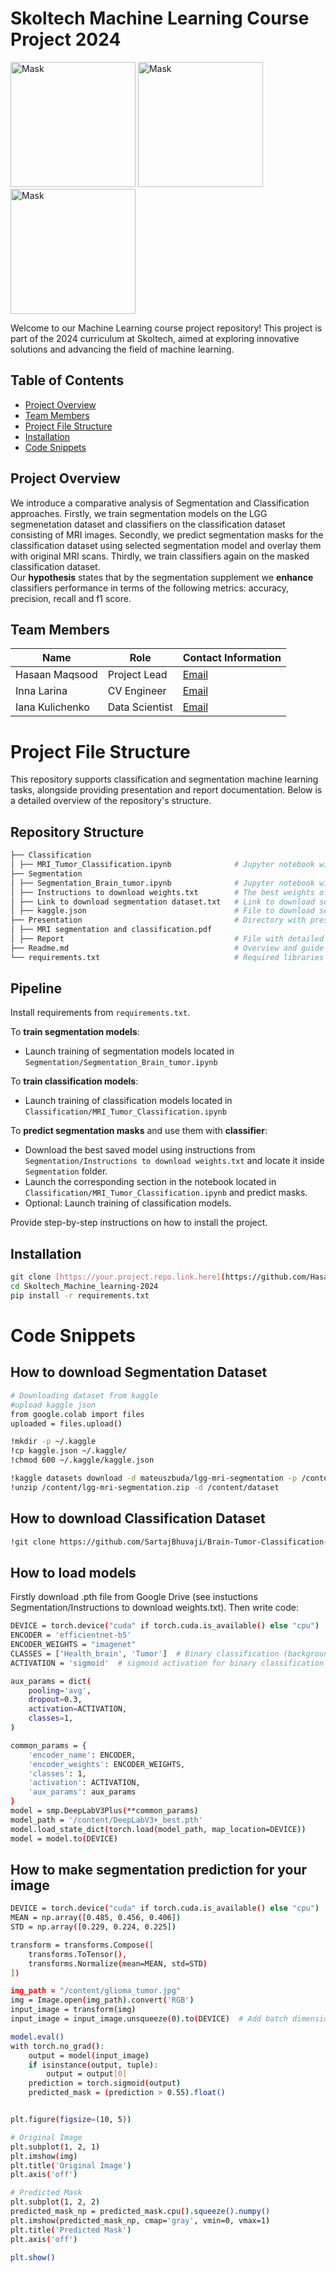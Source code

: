 # Skoltech Machine Learning Course Project 2024
<p float="center">
  <img src="https://github.com/Hasaanmaqsood/Skoltech_Machine_learning-2024/assets/75485789/e6444cab-969b-482f-853d-e04510717cfe" height="200" alt="Mask">
  <img src="https://github.com/Hasaanmaqsood/Skoltech_Machine_learning-2024/assets/68153923/e03cfa66-e8db-4ddd-93b7-02b3a215e946" height="200" alt="Mask">
  <img src="https://github.com/Hasaanmaqsood/Skoltech_Machine_learning-2024/assets/68153923/2577bfdb-048f-4076-b72e-7a496b0a775d" height="200" alt="Mask">
</p>

Welcome to our Machine Learning course project repository! This project is part of the 2024 curriculum at Skoltech, aimed at exploring innovative solutions and advancing the field of machine learning.

## Table of Contents

- [Project Overview](#project-overview)
- [Team Members](#team-members)
- [Project File Structure](#project-file-structure)
- [Installation](#installation)
- [Code Snippets](#code-snippets)

## Project Overview

We introduce a comparative analysis of Segmentation and Classification approaches. Firstly, we train segmentation models on the LGG segmenetation dataset and classifiers on the classification dataset consisting of MRI images. Secondly, we predict segmentation masks for the classification dataset using selected segmentation model and overlay them with original MRI scans. Thirdly, we train classifiers again on the masked classification dataset. \
Our **hypothesis** states that by the segmentation supplement we **enhance** classifiers performance in terms of the following metrics: accuracy, precision, recall and f1 score.

## Team Members

| Name              | Role                | Contact Information |
|-------------------|---------------------|---------------------|
| Hasaan Maqsood    | Project Lead        | [Email](Hasaan.Maqsood@skoltech.ru) |
| Inna Larina       | CV Engineer         | [Email](inna.larina@skoltech.ru) |
| Iana Kulichenko   | Data Scientist      | [Email](Iana.Kulichenko@skoltech.ru) |


# Project File Structure

This repository supports classification and segmentation machine learning tasks, alongside providing presentation and report documentation. Below is a detailed overview of the repository's structure.

## Repository Structure

```bash
├── Classification
│ ├── MRI_Tumor_Classification.ipynb              # Jupyter notebook with the model training code for classification
├── Segmentation
│ ├── Segmentation_Brain_tumor.ipynb              # Jupyter notebook with the model training code for segmentation
│ ├── Instructions to download weights.txt        # The best weights of segmentation models
│ ├── Link to download segmentation dataset.txt   # Link to download segmentation dataset
│ ├── kaggle.json                                 # File to download segmentation dataset from Segmentation_Brain_tumor.ipynb
├── Presentation                                  # Directory with presentation materials
│ ├── MRI segmentation and classification.pdf
│ ├── Report                                      # File with detailed project report
├── Readme.md                                     # Overview and guide for using this repository
└── requirements.txt                              # Required libraries to run the notebooks

```

## Pipeline

Install requirements from ```requirements.txt```.

  To **train segmentation models**:
  - Launch training of segmentation models located in ```Segmentation/Segmentation_Brain_tumor.ipynb```

  To **train classification models**:
  - Launch training of classification models located in ```Classification/MRI_Tumor_Classification.ipynb```

  To **predict segmentation masks** and use them with **classifier**:
  - Download the best saved model using instructions from ```Segmentation/Instructions to download weights.txt``` and locate it inside ```Segmentation``` folder.
  - Launch the corresponding section in the notebook located in ```Classification/MRI_Tumor_Classification.ipynb``` and predict masks.
  - Optional: Launch training of classification models.

Provide step-by-step instructions on how to install the project.
## Installation

```bash
git clone [https://your.project.repo.link.here](https://github.com/Hasaanmaqsood/Skoltech_Machine_learning-2024.git)
cd Skoltech_Machine_learning-2024
pip install -r requirements.txt

```
# Code Snippets 
## How to download Segmentation Dataset
```bash
# Downloading dataset from kaggle
#upload kaggle json
from google.colab import files
uploaded = files.upload()

!mkdir -p ~/.kaggle
!cp kaggle.json ~/.kaggle/
!chmod 600 ~/.kaggle/kaggle.json

!kaggle datasets download -d mateuszbuda/lgg-mri-segmentation -p /content
!unzip /content/lgg-mri-segmentation.zip -d /content/dataset
```


## How to download Classification Dataset
```bash
!git clone https://github.com/SartajBhuvaji/Brain-Tumor-Classification-DataSet.git
```
## How to load models
Firstly download .pth file from Google Drive (see instuctions Segmentation/Instructions to download weights.txt). Then write code:
```bash
DEVICE = torch.device("cuda" if torch.cuda.is_available() else "cpu")
ENCODER = 'efficientnet-b5'
ENCODER_WEIGHTS = "imagenet"
CLASSES = ['Health_brain', 'Tumor']  # Binary classification (background and tumor)
ACTIVATION = 'sigmoid'  # sigmoid activation for binary classification

aux_params = dict(
    pooling='avg',
    dropout=0.3,
    activation=ACTIVATION,
    classes=1,
)

common_params = {
    'encoder_name': ENCODER,
    'encoder_weights': ENCODER_WEIGHTS,
    'classes': 1,
    'activation': ACTIVATION,
    'aux_params': aux_params
}
model = smp.DeepLabV3Plus(**common_params)
model_path = '/content/DeepLabV3+_best.pth'
model.load_state_dict(torch.load(model_path, map_location=DEVICE))
model = model.to(DEVICE)
```
## How to make segmentation prediction for your image
```bash
DEVICE = torch.device("cuda" if torch.cuda.is_available() else "cpu")
MEAN = np.array([0.485, 0.456, 0.406])
STD = np.array([0.229, 0.224, 0.225])

transform = transforms.Compose([
    transforms.ToTensor(),
    transforms.Normalize(mean=MEAN, std=STD)
])

img_path = "/content/glioma_tumor.jpg"
img = Image.open(img_path).convert('RGB')
input_image = transform(img)
input_image = input_image.unsqueeze(0).to(DEVICE)  # Add batch dimension and send to device

model.eval()
with torch.no_grad():
    output = model(input_image)
    if isinstance(output, tuple):
        output = output[0]
    prediction = torch.sigmoid(output)
    predicted_mask = (prediction > 0.55).float()


plt.figure(figsize=(10, 5))

# Original Image
plt.subplot(1, 2, 1)
plt.imshow(img)
plt.title('Original Image')
plt.axis('off')

# Predicted Mask
plt.subplot(1, 2, 2)
predicted_mask_np = predicted_mask.cpu().squeeze().numpy()
plt.imshow(predicted_mask_np, cmap='gray', vmin=0, vmax=1)
plt.title('Predicted Mask')
plt.axis('off')

plt.show()
```








